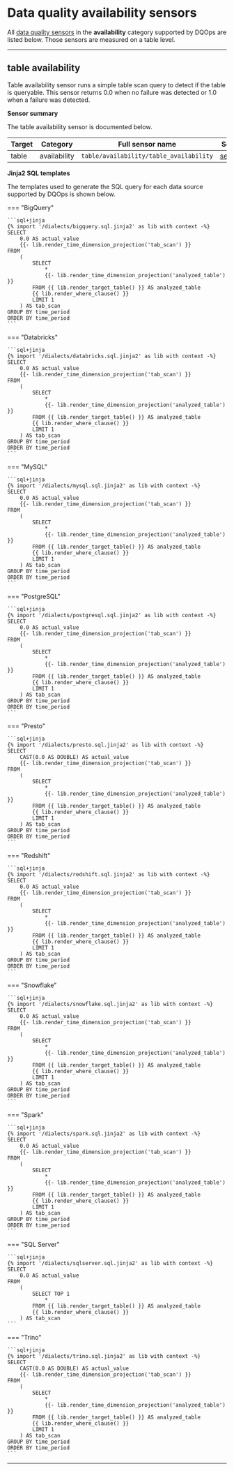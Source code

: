 # Data quality availability sensors
All [data quality sensors](../../../dqo-concepts/definition-of-data-quality-sensors.md) in the **availability** category supported by DQOps are listed below. Those sensors are measured on a table level.

---


## table availability
Table availability sensor runs a simple table scan query to detect if the table is queryable. This sensor returns 0.0 when no failure was detected or 1.0 when a failure was detected.

**Sensor summary**

The table availability sensor is documented below.

| Target | Category | Full sensor name | Source code on GitHub |
|--------|----------|------------------|-----------------------|
| table | availability | `table/availability/table_availability` | [sensors/table/availability](https://github.com/dqops/dqo/tree/develop/home/sensors/table/availability/) |







**Jinja2 SQL templates**

The templates used to generate the SQL query for each data source supported by DQOps is shown below.

=== "BigQuery"

    ```sql+jinja
    {% import '/dialects/bigquery.sql.jinja2' as lib with context -%}
    SELECT
        0.0 AS actual_value
        {{- lib.render_time_dimension_projection('tab_scan') }}
    FROM
        (
            SELECT
                *
                {{- lib.render_time_dimension_projection('analyzed_table') }}
            FROM {{ lib.render_target_table() }} AS analyzed_table
            {{ lib.render_where_clause() }}
            LIMIT 1
        ) AS tab_scan
    GROUP BY time_period
    ORDER BY time_period
    ```
=== "Databricks"

    ```sql+jinja
    {% import '/dialects/databricks.sql.jinja2' as lib with context -%}
    SELECT
        0.0 AS actual_value
        {{- lib.render_time_dimension_projection('tab_scan') }}
    FROM
        (
            SELECT
                *
                {{- lib.render_time_dimension_projection('analyzed_table') }}
            FROM {{ lib.render_target_table() }} AS analyzed_table
            {{ lib.render_where_clause() }}
            LIMIT 1
        ) AS tab_scan
    GROUP BY time_period
    ORDER BY time_period
    ```
=== "MySQL"

    ```sql+jinja
    {% import '/dialects/mysql.sql.jinja2' as lib with context -%}
    SELECT
        0.0 AS actual_value
        {{- lib.render_time_dimension_projection('tab_scan') }}
    FROM
        (
            SELECT
                *
                {{- lib.render_time_dimension_projection('analyzed_table') }}
            FROM {{ lib.render_target_table() }} AS analyzed_table
            {{ lib.render_where_clause() }}
            LIMIT 1
        ) AS tab_scan
    GROUP BY time_period
    ORDER BY time_period
    ```
=== "PostgreSQL"

    ```sql+jinja
    {% import '/dialects/postgresql.sql.jinja2' as lib with context -%}
    SELECT
        0.0 AS actual_value
        {{- lib.render_time_dimension_projection('tab_scan') }}
    FROM
        (
            SELECT
                *
                {{- lib.render_time_dimension_projection('analyzed_table') }}
            FROM {{ lib.render_target_table() }} AS analyzed_table
            {{ lib.render_where_clause() }}
            LIMIT 1
        ) AS tab_scan
    GROUP BY time_period
    ORDER BY time_period
    ```
=== "Presto"

    ```sql+jinja
    {% import '/dialects/presto.sql.jinja2' as lib with context -%}
    SELECT
        CAST(0.0 AS DOUBLE) AS actual_value
        {{- lib.render_time_dimension_projection('tab_scan') }}
    FROM
        (
            SELECT
                *
                {{- lib.render_time_dimension_projection('analyzed_table') }}
            FROM {{ lib.render_target_table() }} AS analyzed_table
            {{ lib.render_where_clause() }}
            LIMIT 1
        ) AS tab_scan
    GROUP BY time_period
    ORDER BY time_period
    ```
=== "Redshift"

    ```sql+jinja
    {% import '/dialects/redshift.sql.jinja2' as lib with context -%}
    SELECT
        0.0 AS actual_value
        {{- lib.render_time_dimension_projection('tab_scan') }}
    FROM
        (
            SELECT
                *
                {{- lib.render_time_dimension_projection('analyzed_table') }}
            FROM {{ lib.render_target_table() }} AS analyzed_table
            {{ lib.render_where_clause() }}
            LIMIT 1
        ) AS tab_scan
    GROUP BY time_period
    ORDER BY time_period
    ```
=== "Snowflake"

    ```sql+jinja
    {% import '/dialects/snowflake.sql.jinja2' as lib with context -%}
    SELECT
        0.0 AS actual_value
        {{- lib.render_time_dimension_projection('tab_scan') }}
    FROM
        (
            SELECT
                *
                {{- lib.render_time_dimension_projection('analyzed_table') }}
            FROM {{ lib.render_target_table() }} AS analyzed_table
            {{ lib.render_where_clause() }}
            LIMIT 1
        ) AS tab_scan
    GROUP BY time_period
    ORDER BY time_period
    ```
=== "Spark"

    ```sql+jinja
    {% import '/dialects/spark.sql.jinja2' as lib with context -%}
    SELECT
        0.0 AS actual_value
        {{- lib.render_time_dimension_projection('tab_scan') }}
    FROM
        (
            SELECT
                *
                {{- lib.render_time_dimension_projection('analyzed_table') }}
            FROM {{ lib.render_target_table() }} AS analyzed_table
            {{ lib.render_where_clause() }}
            LIMIT 1
        ) AS tab_scan
    GROUP BY time_period
    ORDER BY time_period
    ```
=== "SQL Server"

    ```sql+jinja
    {% import '/dialects/sqlserver.sql.jinja2' as lib with context -%}
    SELECT
        0.0 AS actual_value
    FROM
        (
            SELECT TOP 1
                *
            FROM {{ lib.render_target_table() }} AS analyzed_table
            {{ lib.render_where_clause() }}
        ) AS tab_scan
    ```
=== "Trino"

    ```sql+jinja
    {% import '/dialects/trino.sql.jinja2' as lib with context -%}
    SELECT
        CAST(0.0 AS DOUBLE) AS actual_value
        {{- lib.render_time_dimension_projection('tab_scan') }}
    FROM
        (
            SELECT
                *
                {{- lib.render_time_dimension_projection('analyzed_table') }}
            FROM {{ lib.render_target_table() }} AS analyzed_table
            {{ lib.render_where_clause() }}
            LIMIT 1
        ) AS tab_scan
    GROUP BY time_period
    ORDER BY time_period
    ```
___



